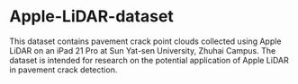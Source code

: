 # Apple-LiDAR-dataset
This dataset contains pavement crack point clouds collected using Apple LiDAR on an iPad 21 Pro at Sun Yat-sen University, Zhuhai Campus. The dataset is intended for research on the potential application of Apple LiDAR in pavement crack detection.
